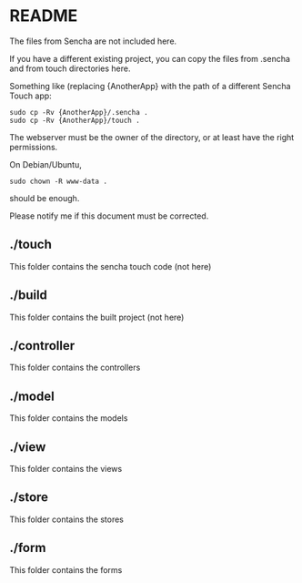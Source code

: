 # README

The files from Sencha are not included here.

If you have a different existing project, you can copy the files from .sencha and from touch directories here.

Something like (replacing {AnotherApp} with the path of a different Sencha Touch app:

    sudo cp -Rv {AnotherApp}/.sencha .
    sudo cp -Rv {AnotherApp}/touch .

The webserver must be the owner of the directory, or at least have the right permissions.

On Debian/Ubuntu,

    sudo chown -R www-data .

should be enough.

Please notify me if this document must be corrected.


## ./touch

This folder contains the sencha touch code (not here)

## ./build

This folder contains the built project (not here)

## ./controller

This folder contains the controllers

## ./model

This folder contains the models

## ./view

This folder contains the views

## ./store

This folder contains the stores

## ./form

This folder contains the forms

